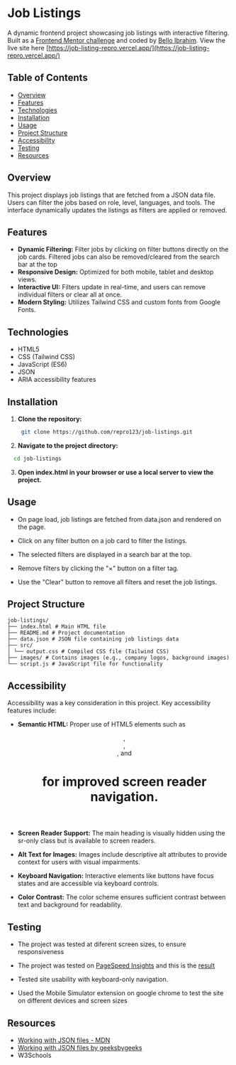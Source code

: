 <!-- # Frontend Mentor - Job listings with filtering solution

This is a solution to the [Job listings with filtering challenge on Frontend Mentor](https://www.frontendmentor.io/challenges/job-listings-with-filtering-ivstIPCt). Frontend Mentor challenges help you improve your coding skills by building realistic projects.

## Table of contents

- [Overview](#overview)
  - [The challenge](#the-challenge)
  - [Screenshot](#screenshot)
  - [Links](#links)
- [My process](#my-process)
  - [Built with](#built-with)
- [Author](#author)

## Overview

### The challenge

Users should be able to:

- View the optimal layout for the site depending on their device's screen size
- See hover states for all interactive elements on the page
- Filter job listings based on the categories

### Screenshot

![](images/desktop-preview.jpg)

### Links

- Solution URL: [https://www.frontendmentor.io/solutions/job-listings-with-filtering-aW8ek4k4OP](https://www.frontendmentor.io/solutions/job-listings-with-filtering-aW8ek4k4OP)
- Live Site URL: [https://job-listing-repro.vercel.app/](https://job-listing-repro.vercel.app/)

## My process

### Built with

- Semantic HTML5 markup
- CSS custom properties
- Flexbox
- CSS Grid
- Mobile-first workflow
- [Tailwind CSS](https://tailwindcss.com/) - For styles

## Author

- Website - [Add your name here](https://www.your-site.com)
- Frontend Mentor - [@repro123](https://www.frontendmentor.io/profile/repro123)
- Twitter - [@Dr_Repro](https://www.twitter.com/Dr_Repro) -->

# Job Listings

A dynamic frontend project showcasing job listings with interactive filtering. Built as a [Frontend Mentor challenge](https://www.frontendmentor.io/challenges/job-listings-with-filtering-ivstIPCt) and coded by [Bello Ibrahim](https://github.com/repro123/).
View the live site here [https://job-listing-repro.vercel.app/](https://job-listing-repro.vercel.app/)

## Table of Contents

- [Overview](#overview)
- [Features](#features)
- [Technologies](#technologies)
- [Installation](#installation)
- [Usage](#usage)
- [Project Structure](#project-structure)
- [Accessibility](#accessibility)
- [Testing](#testing)
- [Resources](#resources)

## Overview

This project displays job listings that are fetched from a JSON data file. Users can filter the jobs based on role, level, languages, and tools. The interface dynamically updates the listings as filters are applied or removed.

## Features

- **Dynamic Filtering:** Filter jobs by clicking on filter buttons directly on the job cards. Filtered jobs can also be removed/cleared from the search bar at the top
- **Responsive Design:** Optimized for both mobile, tablet and desktop views.
- **Interactive UI:** Filters update in real-time, and users can remove individual filters or clear all at once.
- **Modern Styling:** Utilizes Tailwind CSS and custom fonts from Google Fonts.

## Technologies

- HTML5
- CSS (Tailwind CSS)
- JavaScript (ES6)
- JSON
- ARIA accessibility features

## Installation

1. **Clone the repository:**

   ```bash
    git clone https://github.com/repro123/job-listings.git
   ```

2. **Navigate to the project directory:**

```bash
  cd job-listings
```

3.  **Open index.html in your browser or use a local server to view the project.**

## Usage

- On page load, job listings are fetched from data.json and rendered on the page.

- Click on any filter button on a job card to filter the listings.

- The selected filters are displayed in a search bar at the top.

- Remove filters by clicking the "×" button on a filter tag.

- Use the "Clear" button to remove all filters and reset the job listings.

## Project Structure

```
job-listings/
├── index.html # Main HTML file
├── README.md # Project documentation
├── data.json # JSON file containing job listings data
├── src/
│ └── output.css # Compiled CSS file (Tailwind CSS)
├── images/ # Contains images (e.g., company logos, background images)
└── script.js # JavaScript file for functionality
```

## Accessibility

Accessibility was a key consideration in this project. Key accessibility features include:

- **Semantic HTML:** Proper use of HTML5 elements such as <header>, <main>, <footer>, and <h1> for improved screen reader navigation.

- **Screen Reader Support:** The main heading is visually hidden using the sr-only class but is available to screen readers.

- **Alt Text for Images:** Images include descriptive alt attributes to provide context for users with visual impairments.

- **Keyboard Navigation:** Interactive elements like buttons have focus states and are accessible via keyboard controls.

- **Color Contrast:** The color scheme ensures sufficient contrast between text and background for readability.

## Testing

- The project was tested at diferent screen sizes, to ensure responsiveness

- The project was tested on [PageSpeed Insights](https://pagespeed.web.dev) and this is the [result](https://pagespeed.web.dev/analysis/https-job-listing-repro-vercel-app/qkzwmvcnt5?form_factor=mobile)

- Tested site usability with keyboard-only navigation.

- Used the Mobile Simulator extension on google chrome to test the site on different devices and screen sizes

## Resources

- [Working with JSON files - MDN](https://developer.mozilla.org/en-US/docs/Learn_web_development/Core/Scripting/JSON)
- [Working with JSON files by geeksbygeeks](https://www.geeksforgeeks.org/read-json-file-using-javascript/)
- W3Schools
